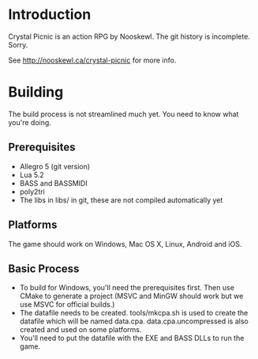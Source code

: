 Introduction
============

Crystal Picnic is an action RPG by Nooskewl. The git history is incomplete. Sorry.

See http://nooskewl.ca/crystal-picnic for more info.



Building
========

The build process is not streamlined much yet. You need to know what you're doing.

Prerequisites
-------------

- Allegro 5 (git version)
- Lua 5.2
- BASS and BASSMIDI
- poly2tri
- The libs in libs/ in git, these are not compiled automatically yet

Platforms
---------

The game should work on Windows, Mac OS X, Linux, Android and iOS. 

Basic Process
-------------

- To build for Windows, you'll need the prerequisites first. Then use CMake to generate a project (MSVC and MinGW should work but we use MSVC for official builds.)
- The datafile needs to be created. tools/mkcpa.sh is used to create the datafile which will be named data.cpa. data.cpa.uncompressed is also created and used on some platforms.
- You'll need to put the datafile with the EXE and BASS DLLs to run the game.
